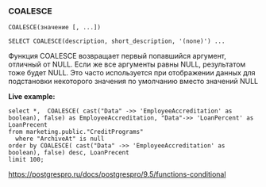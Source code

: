 ### COALESCE

```COALESCE(значение [, ...])```

```SELECT COALESCE(description, short_description, '(none)') ...```

Функция COALESCE возвращает первый попавшийся аргумент, отличный от NULL. Если же все аргументы равны NULL, результатом тоже будет NULL. Это часто используется при отображении данных для подстановки некоторого значения по умолчанию вместо значений NULL

**Live example:**

```
select *,  COALESCE( cast("Data" ->> 'EmployeeAccreditation' as boolean), false) as EmployeeAccreditation, "Data"->> 'LoanPercent' as LoanPrecent
from marketing.public."CreditPrograms"
  where "ArchiveAt" is null
order by COALESCE( cast("Data" ->> 'EmployeeAccreditation' as boolean), false) desc, LoanPrecent
limit 100;
```
https://postgrespro.ru/docs/postgrespro/9.5/functions-conditional
